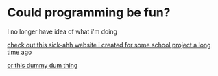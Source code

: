 # Could programming be fun?

<p class=testing style="text-color:green;">I no longer have idea of what i'm doing</p>

[check out this sick-ahh website i created for some school project a long time ago](https://bstwbpg-arvzy.vercel.app)<br>

[or this dummy dum thing](https://kwisoo.vercel.app)
